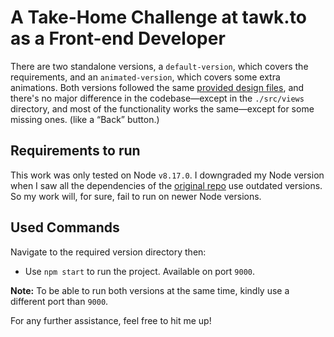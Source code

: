 # A Take-Home Challenge at tawk.to as a Front-end Developer
There are two standalone versions, a `default-version`, which covers the requirements, and an `animated-version`, which covers some extra animations. Both versions followed the same [provided design files](https://www.figma.com/file/AeDrzKULFKrTRzrH5WkMgU/Frontend-Test-1), and there's no major difference in the codebase—except in the `./src/views` directory, and most of the functionality works the same—except for some missing ones. (like a “Back” button.)


## Requirements to run
This work was only tested on Node `v8.17.0`. I downgraded my Node version when I saw all the dependencies of the [original repo](https://bitbucket.org/tawkto/frontend-test/src/master) use outdated versions. So my work will, for sure, fail to run on newer Node versions.


## Used Commands
Navigate to the required version directory then:
- Use `npm start` to run the project. Available on port `9000`.


**Note:** To be able to run both versions at the same time, kindly use a different port than `9000`.


For any further assistance, feel free to hit me up!